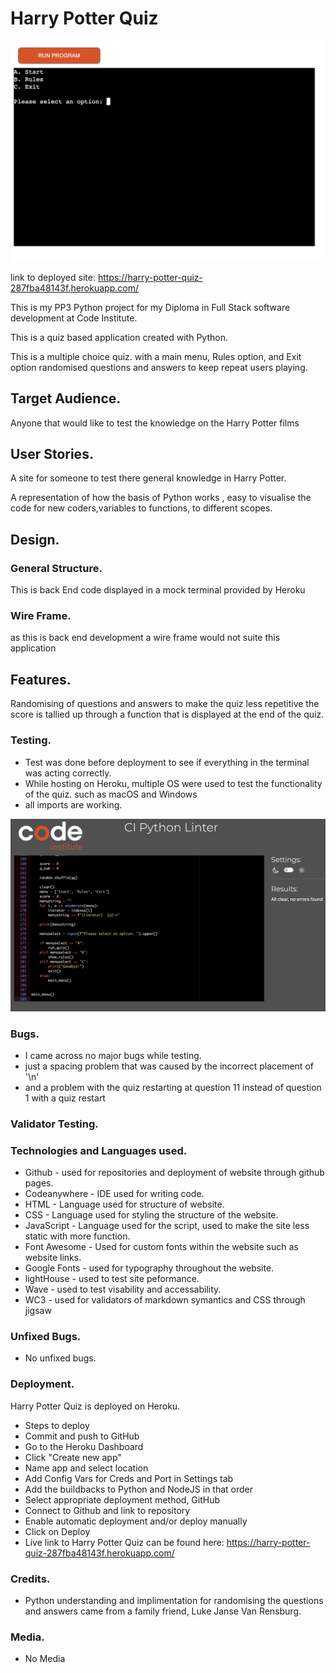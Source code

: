 # Harry Potter Quiz

![Heroku Mock Terminal](assets/images/Heroku.webp)

link to deployed site: https://harry-potter-quiz-287fba48143f.herokuapp.com/

This is my PP3 Python project for my Diploma in Full Stack software development at Code Institute.

This is a quiz based application created with Python.

This is a multiple choice quiz. with a main menu, Rules option, and Exit option randomised questions and answers to keep repeat users playing.

## Target Audience.

Anyone that would like to test the knowledge on the Harry Potter films

## User Stories.

A site for someone to test there general knowledge in Harry Potter.

A representation of how the basis of Python works , easy to visualise the code for new coders,variables to functions, to different scopes.

## Design.

### General Structure.
This is back End code displayed in a mock terminal provided by Heroku 

### Wire Frame.

as this is back end development a wire frame would not suite this application 

## Features.

Randomising of questions and answers to make the quiz less repetitive 
the score is tallied up through a function that is displayed at the end of the quiz.

### Testing.

  - Test was done before deployment to see if everything in the terminal was acting correctly.
  - While hosting on Heroku, multiple OS were used to test the functionality of the quiz. such as macOS and Windows 
  - all imports are working. 

  ![Linter Screen shot](assets/images/linter.webp)
  
  ### Bugs.

  - I came across no major bugs while testing. 
  - just a spacing problem that was caused by the incorrect placement of '\n'
  - and a problem with the quiz restarting at question 11 instead of question 1 with a quiz restart
  
  ### Validator Testing.

  
 ### Technologies and Languages used.
    
- Github - used for repositories and deployment of website through github pages.
- Codeanywhere - IDE used for writing code.
- HTML - Language used for structure of website.
- CSS - Language used for styling the structure of the website.
- JavaScript - Language used for the script, used to make the site less static with more function.
- Font Awesome - Used for custom fonts within the website such as website links.
- Google Fonts - used for typography throughout the website.
- lightHouse - used to test site peformance.
- Wave - used to test visability and accessability.
- WC3 - used for validators of markdown symantics and CSS through jigsaw

### Unfixed Bugs. 

- No unfixed bugs.

### Deployment.

  Harry Potter Quiz is deployed on Heroku.
- Steps to deploy
- Commit and push to GitHub
- Go to the Heroku Dashboard
- Click "Create new app"
- Name app and select location
- Add Config Vars for Creds and Port in Settings tab
- Add the buildbacks to Python and NodeJS in that order
- Select appropriate deployment method, GitHub
- Connect to Github and link to repository
- Enable automatic deployment and/or deploy manually
- Click on Deploy
- Live link to Harry Potter Quiz can be found here: https://harry-potter-quiz-287fba48143f.herokuapp.com/

### Credits.

- Python understanding and implimentation for randomising the questions and answers came from a family friend, Luke Janse Van Rensburg.

### Media.

- No Media 
